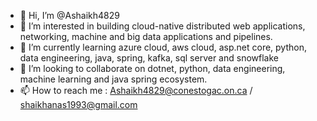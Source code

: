 - 👋 Hi, I’m @Ashaikh4829
- 👀 I’m interested in building cloud-native distributed web applications, networking, machine and big data applications and pipelines.
- 🌱 I’m currently learning azure cloud, aws cloud, asp.net core, python, data engineering, java, spring, kafka,  sql server and  snowflake
- 💞️ I’m looking to collaborate on dotnet, python, data engineering, machine learning and java spring ecosystem.
- 📫 How to reach me : Ashaikh4829@conestogac.on.ca / shaikhanas1993@gmail.com

<!---
Ashaikh4829/Ashaikh4829 is a ✨ special ✨ repository because its `README.md` (this file) appears on your GitHub profile.
You can click the Preview link to take a look at your changes.
--->

